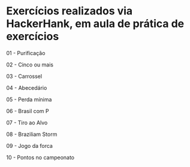 # Exercícios realizados via HackerHank, em aula de prática de exercícios 
01 - Purificação  

02 - Cinco ou mais  

03 - Carrossel  

04 - Abecedário  

05 - Perda mínima  

06 - Brasil com P  

07 - Tiro ao Alvo  

08 - Braziliam Storm  

09 - Jogo da forca  

10 - Pontos no campeonato  
